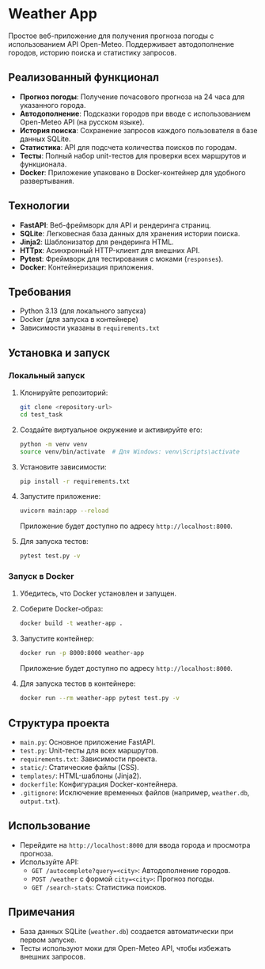 # Weather App

Простое веб-приложение для получения прогноза погоды с использованием API Open-Meteo. Поддерживает автодополнение городов, историю поиска и статистику запросов.

## Реализованный функционал

- **Прогноз погоды**: Получение почасового прогноза на 24 часа для указанного города.
- **Автодополнение**: Подсказки городов при вводе с использованием Open-Meteo API (на русском языке).
- **История поиска**: Сохранение запросов каждого пользователя в базе данных SQLite.
- **Статистика**: API для подсчета количества поисков по городам.
- **Тесты**: Полный набор unit-тестов для проверки всех маршрутов и функционала.
- **Docker**: Приложение упаковано в Docker-контейнер для удобного развертывания.

## Технологии

- **FastAPI**: Веб-фреймворк для API и рендеринга страниц.
- **SQLite**: Легковесная база данных для хранения истории поиска.
- **Jinja2**: Шаблонизатор для рендеринга HTML.
- **HTTpx**: Асинхронный HTTP-клиент для внешних API.
- **Pytest**: Фреймворк для тестирования с моками (`responses`).
- **Docker**: Контейнеризация приложения.

## Требования

- Python 3.13 (для локального запуска)
- Docker (для запуска в контейнере)
- Зависимости указаны в `requirements.txt`

## Установка и запуск

### Локальный запуск

1. Клонируйте репозиторий:
   ```bash
   git clone <repository-url>
   cd test_task
   ```
2. Создайте виртуальное окружение и активируйте его:
   ```bash
   python -m venv venv
   source venv/bin/activate  # Для Windows: venv\Scripts\activate
   ```
3. Установите зависимости:
   ```bash
   pip install -r requirements.txt
   ```
4. Запустите приложение:

   ```bash
   uvicorn main:app --reload
   ```

   Приложение будет доступно по адресу `http://localhost:8000`.

5. Для запуска тестов:
   ```bash
   pytest test.py -v
   ```

### Запуск в Docker

1. Убедитесь, что Docker установлен и запущен.
2. Соберите Docker-образ:
   ```bash
   docker build -t weather-app .
   ```
3. Запустите контейнер:

   ```bash
   docker run -p 8000:8000 weather-app
   ```

   Приложение будет доступно по адресу `http://localhost:8000`.

4. Для запуска тестов в контейнере:
   ```bash
   docker run --rm weather-app pytest test.py -v
   ```

## Структура проекта

- `main.py`: Основное приложение FastAPI.
- `test.py`: Unit-тесты для всех маршрутов.
- `requirements.txt`: Зависимости проекта.
- `static/`: Статические файлы (CSS).
- `templates/`: HTML-шаблоны (Jinja2).
- `dockerfile`: Конфигурация Docker-контейнера.
- `.gitignore`: Исключение временных файлов (например, `weather.db`, `output.txt`).

## Использование

- Перейдите на `http://localhost:8000` для ввода города и просмотра прогноза.
- Используйте API:
  - `GET /autocomplete?query=<city>`: Автодополнение городов.
  - `POST /weather` с формой `city=<city>`: Прогноз погоды.
  - `GET /search-stats`: Статистика поисков.

## Примечания

- База данных SQLite (`weather.db`) создается автоматически при первом запуске.
- Тесты используют моки для Open-Meteo API, чтобы избежать внешних запросов.
